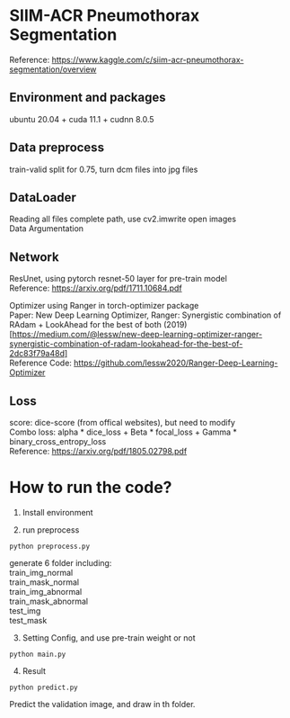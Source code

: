# SIIM-ACR Pneumothorax Segmentation  
Reference: https://www.kaggle.com/c/siim-acr-pneumothorax-segmentation/overview  
  
## Environment and packages  
ubuntu 20.04 + cuda 11.1 + cudnn 8.0.5  

## Data preprocess   
train-valid split for 0.75, turn dcm files into jpg files  
  
## DataLoader  
Reading all files complete path, use cv2.imwrite open images  
Data Argumentation  
  
## Network  
ResUnet, using pytorch resnet-50 layer for pre-train model  
Reference: https://arxiv.org/pdf/1711.10684.pdf  
  
Optimizer using Ranger in torch-optimizer package  
Paper: New Deep Learning Optimizer, Ranger: Synergistic combination of RAdam + LookAhead for the best of both (2019)  
[https://medium.com/@lessw/new-deep-learning-optimizer-ranger-synergistic-combination-of-radam-lookahead-for-the-best-of-2dc83f79a48d]  
Reference Code: https://github.com/lessw2020/Ranger-Deep-Learning-Optimizer  
  
## Loss  
score: dice-score (from offical websites), but need to modify  
Combo loss: alpha * dice_loss + Beta * focal_loss + Gamma * binary_cross_entropy_loss  
Reference: https://arxiv.org/pdf/1805.02798.pdf  
  
  
# How to run the code?  
1. Install environment  


2. run preprocess  
```
python preprocess.py
```
generate 6 folder including:  
train_img_normal  
train_mask_normal  
train_img_abnormal  
train_mask_abnormal  
test_img  
test_mask  

3. Setting Config, and use pre-train weight or not  
```
python main.py
```
  
4. Result  
```
python predict.py
```
Predict the validation image, and draw in th folder.
